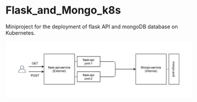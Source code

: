 # Flask_and_Mongo_k8s
Miniproject for the deployment of flask API and mongoDB database on Kubernetes.

![alt text](https://github.com/PriteshJoshi/Flask_and_MongoDB_on_k8s/blob/main/flask-mongo_k8s.png?raw=true)

